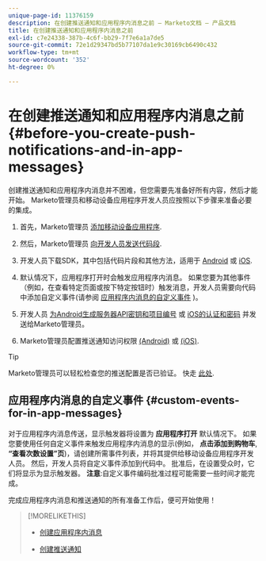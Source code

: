 ```yaml
---
unique-page-id: 11376159
description: 在创建推送通知和应用程序内消息之前 — Marketo文档 — 产品文档
title: 在创建推送通知和应用程序内消息之前
exl-id: c7e24338-387b-4c6f-bb29-7f7e6a1a7de5
source-git-commit: 72e1d29347bd5b77107da1e9c30169cb6490c432
workflow-type: tm+mt
source-wordcount: '352'
ht-degree: 0%

---
```


# 在创建推送通知和应用程序内消息之前 {#before-you-create-push-notifications-and-in-app-messages}

创建推送通知和应用程序内消息并不困难，但您需要先准备好所有内容，然后才能开始。 Marketo管理员和移动设备应用程序开发人员应按照以下步骤来准备必要的集成。

1. 首先，Marketo管理员 [添加移动设备应用程序](/help/marketo/product-docs/mobile-marketing/admin/add-a-mobile-app.md).

1. 然后，Marketo管理员 [向开发人员发送代码段](/help/marketo/product-docs/mobile-marketing/admin/send-sdk-code-to-a-developer.md).

1. 开发人员下载SDK，其中包括代码片段和其他方法，适用于 [Android](https://developers.marketo.com/documentation/mobile/installation-instructions-on-android/) 或 [iOS](https://developers.marketo.com/documentation/mobile/installation-instructions-on-ios/).

1. 默认情况下，应用程序打开时会触发应用程序内消息。 如果您要为其他事件（例如，在查看特定页面或按下特定按钮时）触发消息，开发人员需要向代码中添加自定义事件(请参阅 [应用程序内消息的自定义事件](#CustomEvents) )。

1. 开发人员 [为Android生成服务器API密钥和项目编号](https://developers.marketo.com/documentation/mobile/enabling-push-notifications-on-android/) 或 [iOS的认证和密码](https://developers.marketo.com/documentation/mobile/enabling-push-notifications-on-ios/) 并发送给Marketo管理员。

1. Marketo管理员配置推送通知访问权限 [(Android)](/help/marketo/product-docs/mobile-marketing/admin/configure-mobile-app-android-push-access.md) 或 [(iOS)](/help/marketo/product-docs/mobile-marketing/admin/configure-mobile-app-ios-push-access.md).

>[!TIP]
>
>Marketo管理员可以轻松检查您的推送配置是否已验证。 快走 [此处](/help/marketo/product-docs/mobile-marketing/admin/verify-push-configuration.md).

## 应用程序内消息的自定义事件 {#custom-events-for-in-app-messages}

对于应用程序内消息传送，显示触发器将设置为 **应用程序打开** 默认情况下。 如果您要使用任何自定义事件来触发应用程序内消息的显示(例如， **点击添加到购物车**, **“查看次数设置”页**)，请创建所需事件列表，并将其提供给移动设备应用程序开发人员。 然后，开发人员将自定义事件添加到代码中。 批准后，在设置受众时，它们将显示为显示触发器。 **注意**:自定义事件编码批准过程可能需要一些时间才能完成。

完成应用程序内消息和推送通知的所有准备工作后，便可开始使用！

>[!MORELIKETHIS]
>
>* [创建应用程序内消息](/help/marketo/product-docs/mobile-marketing/in-app-messages/creating-in-app-messages/create-an-in-app-message.md)
>
>* [创建推送通知](/help/marketo/product-docs/mobile-marketing/push-notifications/create-a-push-notification.md)

